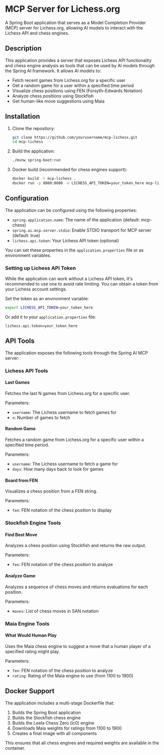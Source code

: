 # MCP Server for Lichess.org

A Spring Boot application that serves as a Model Completion Provider (MCP) server for Lichess.org, allowing AI models to interact with the Lichess API and chess engines.

## Description

This application provides a server that exposes Lichess API functionality and chess engine analysis as tools that can be used by AI models through the Spring AI framework. It allows AI models to:

- Fetch recent games from Lichess.org for a specific user
- Get a random game for a user within a specified time period
- Visualize chess positions using FEN (Forsyth–Edwards Notation)
- Analyze chess positions using Stockfish
- Get human-like move suggestions using Maia

## Installation

1. Clone the repository:
   ```bash
   git clone https://github.com/yourusername/mcp-lichess.git
   cd mcp-lichess
   ```

2. Build the application:
   ```bash
   ./mvnw spring-boot:run
   ```

3. Docker build (recommended for chess engines support):
   ```bash
   docker build -t mcp-lichess .
   docker run -p 8080:8080 -e LICHESS_API_TOKEN=your_token_here mcp-lichess
   ```

## Configuration

The application can be configured using the following properties:

- `spring.application.name`: The name of the application (default: mcp-chess)
- `spring.ai.mcp.server.stdio`: Enable STDIO transport for MCP server (default: true)
- `lichess.api.token`: Your Lichess API token (optional)

You can set these properties in the `application.properties` file or as environment variables.

### Setting up Lichess API Token

While the application can work without a Lichess API token, it's recommended to use one to avoid rate limiting. You can obtain a token from your Lichess account settings.

Set the token as an environment variable:
```bash
export LICHESS_API_TOKEN=your_token_here
```

Or add it to your `application.properties` file:
```properties
lichess.api.token=your_token_here
```

## API Tools

The application exposes the following tools through the Spring AI MCP server:

### Lichess API Tools

#### Last Games

Fetches the last N games from Lichess.org for a specific user.

Parameters:
- `username`: The Lichess username to fetch games for
- `n`: Number of games to fetch

#### Random Game

Fetches a random game from Lichess.org for a specific user within a specified time period.

Parameters:
- `username`: The Lichess username to fetch a game for
- `days`: How many days back to look for games

#### Board from FEN

Visualizes a chess position from a FEN string.

Parameters:
- `fen`: FEN notation of the chess position to display

### Stockfish Engine Tools

#### Find Best Move

Analyzes a chess position using Stockfish and returns the raw output.

Parameters:
- `fen`: FEN notation of the chess position to analyze

#### Analyze Game

Analyzes a sequence of chess moves and returns evaluations for each position.

Parameters:
- `moves`: List of chess moves in SAN notation

### Maia Engine Tools

#### What Would Human Play

Uses the Maia chess engine to suggest a move that a human player of a specified rating might play.

Parameters:
- `fen`: FEN notation of the chess position to analyze
- `rating`: Rating of the Maia engine to use (from 1100 to 1900)

## Docker Support

The application includes a multi-stage Dockerfile that:
1. Builds the Spring Boot application
2. Builds the Stockfish chess engine
3. Builds the Leela Chess Zero (lc0) engine
4. Downloads Maia weights for ratings from 1100 to 1900
5. Creates a final image with all components

This ensures that all chess engines and required weights are available in the container.
